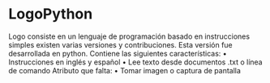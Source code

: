 # LogoPython
Logo consiste en un lenguaje de programación basado en instrucciones simples existen varias versiones y contribuciones.
Esta versión fue desarrollada en python. Contiene las siguientes características:
•	Instrucciones en inglés y español
•	Lee texto desde documentos .txt o línea de comando
Atributo que falta:
•	Tomar imagen o captura de pantalla
